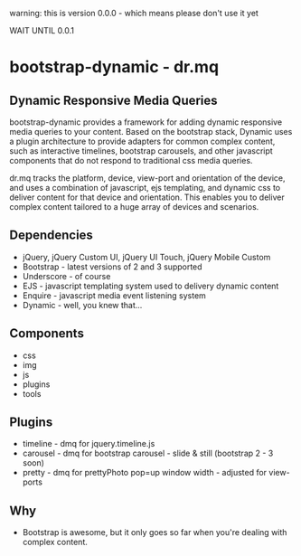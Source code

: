 warning: this is version 0.0.0 - which means please don't use it yet

WAIT UNTIL 0.0.1

bootstrap-dynamic - dr.mq
=========================

Dynamic Responsive Media Queries
--------------------------------

bootstrap-dynamic provides a framework for adding dynamic responsive media queries to your content. Based on the bootstrap stack, Dynamic uses a plugin architecture to provide adapters for common complex content, such as interactive timelines, bootstrap carousels, and other javascript components that do not respond to traditional css media queries.

dr.mq tracks the platform, device, view-port and orientation of the device, and uses a combination of javascript, ejs templating, and dynamic css to deliver content for that device and orientation. This enables you to deliver complex content tailored to a huge array of devices and scenarios.


Dependencies
------------

* jQuery, jQuery Custom UI, jQuery UI Touch, jQuery Mobile Custom
* Bootstrap - latest versions of 2 and 3 supported
* Underscore - of course
* EJS - javascript templating system used to delivery dynamic content
* Enquire - javascript media event listening system
* Dynamic - well, you knew that...

Components
------------
* css
* img
* js
* plugins
* tools

Plugins
-------

* timeline - dmq for jquery.timeline.js
* carousel - dmq for bootstrap carousel - slide & still (bootstrap 2 - 3 soon)
* pretty - dmq for prettyPhoto pop=up window width - adjusted for view-ports


Why
---

* Bootstrap is awesome, but it only goes so far when you're dealing with complex content.
